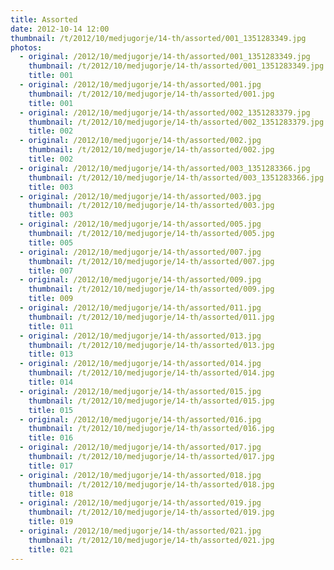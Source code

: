 ```yaml
---
title: Assorted
date: 2012-10-14 12:00
thumbnail: /t/2012/10/medjugorje/14-th/assorted/001_1351283349.jpg
photos:
  - original: /2012/10/medjugorje/14-th/assorted/001_1351283349.jpg
    thumbnail: /t/2012/10/medjugorje/14-th/assorted/001_1351283349.jpg
    title: 001
  - original: /2012/10/medjugorje/14-th/assorted/001.jpg
    thumbnail: /t/2012/10/medjugorje/14-th/assorted/001.jpg
    title: 001
  - original: /2012/10/medjugorje/14-th/assorted/002_1351283379.jpg
    thumbnail: /t/2012/10/medjugorje/14-th/assorted/002_1351283379.jpg
    title: 002
  - original: /2012/10/medjugorje/14-th/assorted/002.jpg
    thumbnail: /t/2012/10/medjugorje/14-th/assorted/002.jpg
    title: 002
  - original: /2012/10/medjugorje/14-th/assorted/003_1351283366.jpg
    thumbnail: /t/2012/10/medjugorje/14-th/assorted/003_1351283366.jpg
    title: 003
  - original: /2012/10/medjugorje/14-th/assorted/003.jpg
    thumbnail: /t/2012/10/medjugorje/14-th/assorted/003.jpg
    title: 003
  - original: /2012/10/medjugorje/14-th/assorted/005.jpg
    thumbnail: /t/2012/10/medjugorje/14-th/assorted/005.jpg
    title: 005
  - original: /2012/10/medjugorje/14-th/assorted/007.jpg
    thumbnail: /t/2012/10/medjugorje/14-th/assorted/007.jpg
    title: 007
  - original: /2012/10/medjugorje/14-th/assorted/009.jpg
    thumbnail: /t/2012/10/medjugorje/14-th/assorted/009.jpg
    title: 009
  - original: /2012/10/medjugorje/14-th/assorted/011.jpg
    thumbnail: /t/2012/10/medjugorje/14-th/assorted/011.jpg
    title: 011
  - original: /2012/10/medjugorje/14-th/assorted/013.jpg
    thumbnail: /t/2012/10/medjugorje/14-th/assorted/013.jpg
    title: 013
  - original: /2012/10/medjugorje/14-th/assorted/014.jpg
    thumbnail: /t/2012/10/medjugorje/14-th/assorted/014.jpg
    title: 014
  - original: /2012/10/medjugorje/14-th/assorted/015.jpg
    thumbnail: /t/2012/10/medjugorje/14-th/assorted/015.jpg
    title: 015
  - original: /2012/10/medjugorje/14-th/assorted/016.jpg
    thumbnail: /t/2012/10/medjugorje/14-th/assorted/016.jpg
    title: 016
  - original: /2012/10/medjugorje/14-th/assorted/017.jpg
    thumbnail: /t/2012/10/medjugorje/14-th/assorted/017.jpg
    title: 017
  - original: /2012/10/medjugorje/14-th/assorted/018.jpg
    thumbnail: /t/2012/10/medjugorje/14-th/assorted/018.jpg
    title: 018
  - original: /2012/10/medjugorje/14-th/assorted/019.jpg
    thumbnail: /t/2012/10/medjugorje/14-th/assorted/019.jpg
    title: 019
  - original: /2012/10/medjugorje/14-th/assorted/021.jpg
    thumbnail: /t/2012/10/medjugorje/14-th/assorted/021.jpg
    title: 021
---
```

